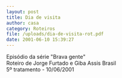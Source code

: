 ```yaml
---
layout: post
title: Dia de visita
author: casa
category: Roteiros
file: /uploads/dia-de-visita-rot.pdf
date: 2001-06-10 15:39:27
---
```

Episódio da série "Brava gente"\
Roteiro de Jorge Furtado e Giba Assis Brasil\
5º tratamento - 10/06/2001